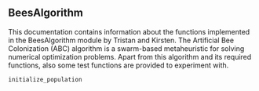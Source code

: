 ## BeesAlgorithm

This documentation contains information about the functions implemented in the BeesAlgorithm module by Tristan and Kirsten.
The Artificial Bee Colonization (ABC) algorithm is a swarm-based metaheuristic for solving numerical optimization problems.
Apart from this algorithm and its required functions, also some test functions are provided to experiment with.


```@docs
initialize_population

```